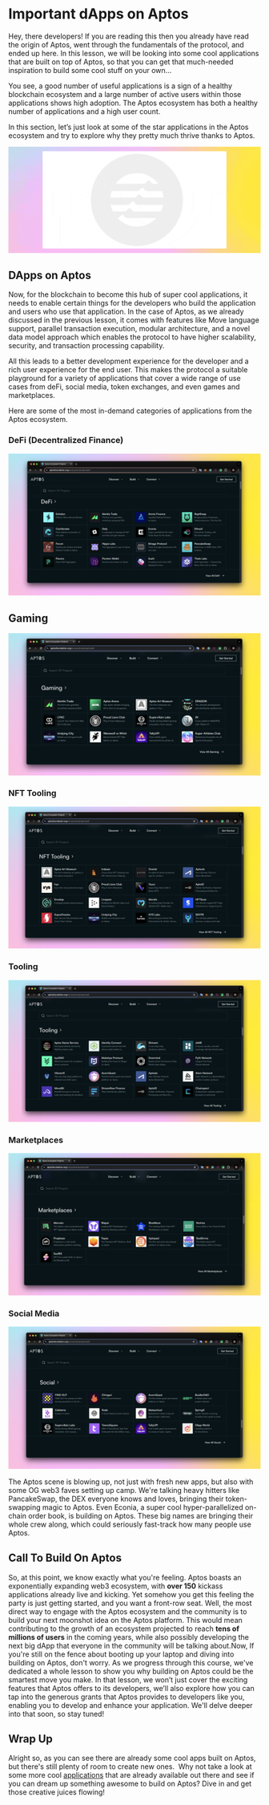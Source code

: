 # Important dApps on Aptos

Hey, there developers! If you are reading this then you already have read the origin of Aptos, went through the fundamentals of the protocol, and ended up here. In this lesson, we will be looking into some cool applications that are built on top of Aptos, so that you can get that much-needed inspiration to build some cool stuff on your own…

You see, a good number of useful applications is a sign of a healthy blockchain ecosystem and a large number of active users within those applications shows high adoption. The Aptos ecosystem has both a healthy number of applications and a high user count.

In this section, let’s just look at some of the star applications in the Aptos ecosystem and try to explore why they pretty much thrive thanks to Aptos.

![image26.gif](https://github.com/0xmetaschool/Learning-Projects/blob/main/assests_for_all/C1%20Introduction%20to%20Aptos/Important%20dApps%20on%20Aptos/image26.webp?raw=true)

## DApps on Aptos

Now, for the blockchain to become this hub of super cool applications, it needs to enable certain things for the developers who build the application and users who use that application. In the case of Aptos, as we already discussed in the previous lesson, it comes with features like Move language support, parallel transaction execution, modular architecture, and a novel data model approach which enables the protocol to have higher scalability, security, and transaction processing capability.

All this leads to a better development experience for the developer and a rich user experience for the end user. This makes the protocol a suitable playground for a variety of applications that cover a wide range of use cases from deFi, social media, token exchanges, and even games and marketplaces.

Here are some of the most in-demand categories of applications from the Aptos ecosystem.

### DeFi (Decentralized Finance)

![image28.png](https://github.com/0xmetaschool/Learning-Projects/blob/main/assests_for_all/C1%20Introduction%20to%20Aptos/Important%20dApps%20on%20Aptos/image28.webp?raw=true)

## Gaming

![image24.png](https://github.com/0xmetaschool/Learning-Projects/blob/main/assests_for_all/C1%20Introduction%20to%20Aptos/Important%20dApps%20on%20Aptos/image24.webp?raw=true)

### NFT Tooling

![image35.png](https://github.com/0xmetaschool/Learning-Projects/blob/main/assests_for_all/C1%20Introduction%20to%20Aptos/Important%20dApps%20on%20Aptos/image35.webp?raw=true)

### Tooling

![image19.png](https://github.com/0xmetaschool/Learning-Projects/blob/main/assests_for_all/C1%20Introduction%20to%20Aptos/Important%20dApps%20on%20Aptos/image19.webp?raw=true)

### Marketplaces

![image34.png](https://github.com/0xmetaschool/Learning-Projects/blob/main/assests_for_all/C1%20Introduction%20to%20Aptos/Important%20dApps%20on%20Aptos/image34.webp?raw=true)

### Social Media

![image29.png](https://github.com/0xmetaschool/Learning-Projects/blob/main/assests_for_all/C1%20Introduction%20to%20Aptos/Important%20dApps%20on%20Aptos/image29.webp?raw=true)

The Aptos scene is blowing up, not just with fresh new apps, but also with some OG web3 faves setting up camp. We're talking heavy hitters like PancakeSwap, the DEX everyone knows and loves, bringing their token-swapping magic to Aptos. Even Econia, a super cool hyper-parallelized on-chain order book, is building on Aptos. These big names are bringing their whole crew along, which could seriously fast-track how many people use Aptos.

## Call To Build On Aptos

So, at this point, we know exactly what you're feeling. Aptos boasts an exponentially expanding web3 ecosystem, with **over 150** kickass applications already live and kicking. Yet somehow you get this feeling the party is just getting started, and you want a front-row seat. Well, the most direct way to engage with the Aptos ecosystem and the community is to build your next moonshot idea on the Aptos platform. This would mean contributing to the growth of an ecosystem projected to reach **tens of millions of users** in the coming years, while also possibly developing the next big dApp that everyone in the community will be talking about.Now, If you're still on the fence about booting up your laptop and diving into building on Aptos, don't worry. As we progress through this course, we've dedicated a whole lesson to show you why building on Aptos could be the smartest move you make. In that lesson, we won’t just cover the exciting features that Aptos offers to its developers, we’ll also explore how you can tap into the generous grants that Aptos provides to developers like you, enabling you to develop and enhance your application. We'll delve deeper into that soon, so stay tuned!

## Wrap Up

Alright so, as you can see there are already some cool apps built on Aptos, but there's still plenty of room to create new ones.  Why not take a look at some more cool [applications](https://aptosfoundation.org/ecosystem/projects/all) that are already available out there and see if you can dream up something awesome to build on Aptos? Dive in and get those creative juices flowing!

